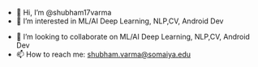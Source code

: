 - 👋 Hi, I’m @shubham17varma
- 👀 I’m interested in ML/AI Deep Learning, NLP,CV, Android Dev
<!-- - 🌱 I’m currently learning ... -->
- 💞️ I’m looking to collaborate on ML/AI Deep Learning, NLP,CV, Android Dev
- 📫 How to reach me: shubham.varma@somaiya.edu

<!---
shubham17varma/shubham17varma is a ✨ special ✨ repository because its `README.md` (this file) appears on your GitHub profile.
You can click the Preview link to take a look at your changes.
--->
